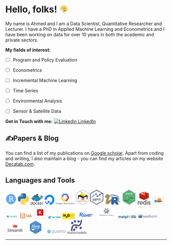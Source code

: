 
# Hello, folks! <img src="./logos/bye-smile.gif" width=5%>

My name is Ahmed and I am a Data Scientist, Quantitative Researcher and Lecturer. 
I have a PhD in Applied Machine Learning and Econometrics and I have been working on data for over 10 years in both the academic and private sectors. 

**My fields of interest:**
- [ ] Program and Policy Evaluation
- [ ] Econometrics
- [ ] Incremental Machine Learning
- [ ] Time Series
- [ ] Environmental Analysis
- [ ] Sensor & Satellite Data


**Get in Touch with me:**
[![Linkedin](https://i.stack.imgur.com/gVE0j.png) LinkedIn](https://www.linkedin.com/in/ahmedt-h/)
&nbsp;


## &#x270d;Papers & Blog

You can find a list of my publications on [Google scholar](https://scholar.google.com/citations?user=uE11zZAAAAAJ&hl=en). Apart from coding and writing, I also maintain a blog - you can find my articles on my website [Decatab.com](https://www.decatab.com).


## Languages and Tools
<p float="left">

<img src="./logos/rstudio.png" width="7%"/> <img src="./logos/python_logo.png" width="7%"/> <img src="./logos/docker.png" width="8%"/> <img src="./logos/do.png" width="6%"/> <img src="./logos/gcp.png" width="12%"/>
<img src="./logos/dt.png" width="8%"/> <img src="./logos/ggplot2.png" width="8%"/> <img src="./logos/reticulated_python.png" width="10%"/> <img src="./logos/logoSCF.png" width="9%"/> <img src="./logos/redis.png" width="8%"/> <img
src="./logos/scikit-learn.png" width="8%"/> <img
src="./logos/FastAPI_logo.png" width="8%"/> <img
src="./logos/sql.png" width="8%"/> <img
src="./logos/keras.png" width="8%"/> <img
src="./logos/sktime.png" width="8%"/> <img
src="./logos/h2o.png" width="8%"/> <img
src="./logos/river.svg" width="12%"/> <img
src="./logos/gee.png" width="12%"/> <img
src="./logos/matplot.png" width="12%"/> <img
src="./logos/seaborn.svg" width="12%"/> <img
src="./logos/streamlit.png" width="12%"/> <img
src="./logos/shiny.png" width="12%"/> <img
src="./logos/quarto.png" width="12%"/> <img
src="./logos/statsmodels.svg" width="12%"/>
</p>


---


<!--**athammad/athammad** is a ✨ _special_ ✨ repository because its `README.md` (this file) appears on your GitHub profile.
[![Top Langs](https://github-readme-stats.vercel.app/api/top-langs/?username=athammad&layout=compact)](https://github.com/athammad/github-readme-stats)

Here are some ideas to get you started:

- 🔭 I’m currently working on ...
- 🌱 I’m currently learning ...
- 👯 I’m looking to collaborate on ...
- 🤔 I’m looking for help with ...
- 💬 Ask me about ...
- 📫 How to reach me: ...
- 😄 Pronouns: ...
- ⚡ Fun fact: ...
-->
